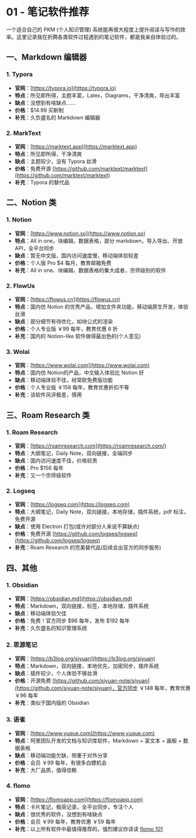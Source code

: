 # 01 - 笔记软件推荐

一个适合自己的 PKM (个人知识管理) 系统能再很大程度上提升阅读与写作的效率。这里记录我在折腾各类软件过程遇到的笔记软件，都是我亲自体验过的。

## 一、Markdown 编辑器

### 1. Typora

- **官网**：[https://typora.io](https://typora.io)
- **特点**：所见即所得，主题丰富，Latex，Diagrams，干净清爽，导出丰富
- **缺点**：没想到有啥缺点……
- **价格**：$14.99 买断制
- **补充**：久负盛名的 Markdown 编辑器

### 2. MarkText

- **官网**：[https://marktext.app](https://marktext.app)
- **特点**：所见即所得，干净清爽
- **缺点**：主题较少，没有 Typora 丝滑
- **价格**：免费开源 [https://github.com/marktext/marktext](https://github.com/marktext/marktext)
- **补充**：Typora 的替代品

## 二、Notion 类

### 1. Notion

- **官网**：[https://www.notion.so](https://www.notion.so)
- **特点**：All in one，块编辑，数据表格，部分 markdown，导入导出、开放 API，全平台同步
- **缺点**：暂无中文版，国内访问速度慢，移动端体验较差
- **价格**：个人版 Pro $4 每月，教育邮箱免费
- **补充**：All in one、块编辑、数据表格的集大成者，宗师级别的软件

### 2. FlowUs

- **官网**：[https://flowus.cn](https://flowus.cn)
- **特点**：国内仿 Notion 的优秀产品，增加文件夹功能，移动端原生开发，体验丝滑
- **缺点**：部分细节有待优化，如块公式的渲染
- **价格**：个人专业版 ￥99 每年，教育优惠 6 折
- **补充**：国内的 Notion-like 软件做得最出色的(个人意见)


### 3. Wolai

- **官网**：[https://www.wolai.com](https://www.wolai.com)
- **特点**：国内仿 Notion的产品，中文输入体验比 Notion 好
- **缺点**：移动端体验不佳，经常砍免费版功能
- **价格**：个人专业版 ￥158 每年，教育优惠折扣不等
- **补充**：该软件风评极差，慎用

## 三、Roam Research 类

### 1. Roam Research

- **官网**：[https://roamresearch.com](https://roamresearch.com/)
- **特点**：大纲笔记，Daily Note，双向链接，全端同步
- **缺点**：国内访问速度不佳，价格较贵
- **价格**：Pro $156 每年
- **补充**：又一个宗师级软件

### 2. Logseq

- **官网**：[https://logseq.com](https://logseq.com)
- **特点**：大纲笔记，Daily Note，双向链接，本地存储，插件系统，pdf 标注，免费开源
- **缺点**：使用 Electron 打包(或许对部分人来说不算缺点)
- **价格**：免费开源 [https://github.com/logseq/logseq](https://github.com/logseq/logseq)
- **补充**：Roam Research 的完美替代品(后续会出官方的同步服务)

## 四、其他

### 1. Obsidian

- **官网**：[https://obsidian.md](https://obsidian.md)
- **特点**：Markdown，双向链接，标签，本地存储，插件系统
- **缺点**：移动端体验欠佳
- **价格**：免费！官方同步 $96 每年，发布 $192 每年
- **补充**：久负盛名的知识管理系统

### 2. 思源笔记

- **官网**：[https://b3log.org/siyuan](https://b3log.org/siyuan)
- **特点**：Markdown，双向链接，本地优先，加密同步，插件系统
- **缺点**：插件较少，个人体验不够丝滑
- **价格**：开源免费 [https://github.com/siyuan-note/siyuan](https://github.com/siyuan-note/siyuan)，官方同步 ￥148 每年，教育优惠 ￥96 每年
- **补充**：类似于国内版的 Obsidian

### 3. 语雀

- **官网**：[https://www.yuque.com](https://www.yuque.com)
- **特点**：阿里团队开发的文档与知识库软件，Markdown + 富文本 + 画板 + 数据表格
- **缺点**：移动端功能欠缺，侧重于对外分享
- **价格**：会员 ￥99 每年，有很多白嫖机会
- **补充**：大厂品质，值得信赖

### 4. flomo

- **官网**：[https://flomoapp.com](https://flomoapp.com)
- **特点**：卡片笔记，极简记录，全平台同步，专注个人
- **缺点**：很优秀的软件，没想到有啥缺点
- **价格**：会员 ￥99 每年，教育优惠 ￥59 每年
- **补充**：以上所有软件中最值得推荐的，强烈建议你读读 [flomo 101](https://help.flomoapp.com/)
